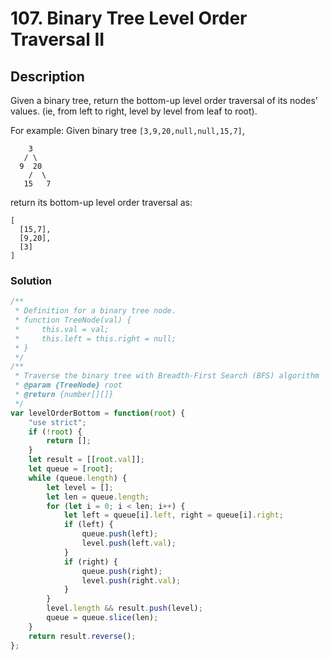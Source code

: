 # 107. Binary Tree Level Order Traversal II

## Description

Given a binary tree, return the bottom-up level order traversal of its nodes' values. (ie, from left to right, level by level from leaf to root).

For example:
Given binary tree `[3,9,20,null,null,15,7]`,
```
    3
   / \
  9  20
    /  \
   15   7
```
return its bottom-up level order traversal as:
```
[
  [15,7],
  [9,20],
  [3]
]
```

### Solution
```javascript
/**
 * Definition for a binary tree node.
 * function TreeNode(val) {
 *     this.val = val;
 *     this.left = this.right = null;
 * }
 */
/**
 * Traverse the binary tree with Breadth-First Search (BFS) algorithm
 * @param {TreeNode} root
 * @return {number[][]}
 */
var levelOrderBottom = function(root) {
    "use strict";
    if (!root) {
        return [];
    }
    let result = [[root.val]];
    let queue = [root];
    while (queue.length) {
        let level = [];
        let len = queue.length;
        for (let i = 0; i < len; i++) {
            let left = queue[i].left, right = queue[i].right;
            if (left) {
                queue.push(left);
                level.push(left.val);
            }
            if (right) {
                queue.push(right);
                level.push(right.val);
            }
        }
        level.length && result.push(level);
        queue = queue.slice(len);
    }
    return result.reverse();
};
```